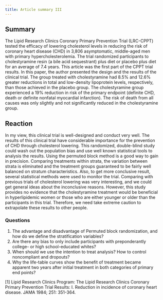 ```yaml
---
title: Article summary III
---
```


## Summary
The Lipid Research Clinics Coronary Primary Prevention Trial (LRC-CPPT) tested the efficacy of lowering cholesterol levels in reducing the risk of coronary heart disease (CHD) in 3,806 asymptomatic, middle-aged men with primary hypercholesterolemia. The trial randomized participants to cholestyramine resin (a bile acid sequestrant) plus diet or placebo plus diet for an average of 7.4 years. This article was the first part of the CPPT trial results. In this paper, the author presented the design and the results of the clinical trial. The group treated with cholestyramine had 8.5% and 12.6% greater reductions in total and low-density lipoprotein levels, respectively, than those achieved in the placebo group. The cholestyramine group experienced a 19% reduction in risk of the primary endpoint (definite CHD, death or definite nonfatal myocardial infarction). The risk of death from all causes was only slightly and not significantly reduced in the cholestyramine group.

## Reaction
In my view, this clinical trial is well-designed and conduct very well. The results of this clinical trial have considerable importance for the prevention of CHD through cholesterol lowering. This randomized, double-blind study could wash out the population bias and use well known statistical tools to analysis the results. Using the permuted block method is a good way to gain in precision. Comparing treatments within strata, the variation between strata is eliminated and the treatment groups guaranteed to be fairly well balanced on stratum characteristics. Also, to get more conclusive result, several statistical methods were used to monitor the trial. Comparing with previous trials of cholesterol lowering was very interesting, and we could get general ideas about the inconclusive reasons. However, this study provides no evidence that the cholestyramine treatment would be beneficial in hyperlipidemic women or those who are either younger or older than the participants in this trial. Therefore, we need take extreme caution to extrapolate these results to other people. 

### Questions
1. The advantage and disadvantage of Permuted block randomization, and how do we define the stratification variables?
2. Are there any bias to only include participants with preponderantly college- or high school-educated whites?
3. When should we use the intention to treat analysis? How to control noncompliant and dropouts?
4. Why the life-table curves show the benefit of treatment became apparent two years after initial treatment in both categories of primary end points?


[1] Lipid Research Clinics Program: The Lipid Research Clinics Coronary Primary Prevention Trial Results: I. Reduction in incidence of coronary heart disease. JAMA 1984; 251: 351-364.
